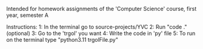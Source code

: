 Intended for homework assignments of the 'Computer Science' course, first year, semester A

Instructions:
1: In the terminal go to source-projects/YVC
2: Run "code ." (optional)
3: Go to the 'trgol' you want
4: Write the code in 'py' file
5: To run on the terminal type "python3.11 trgolFile.py"
